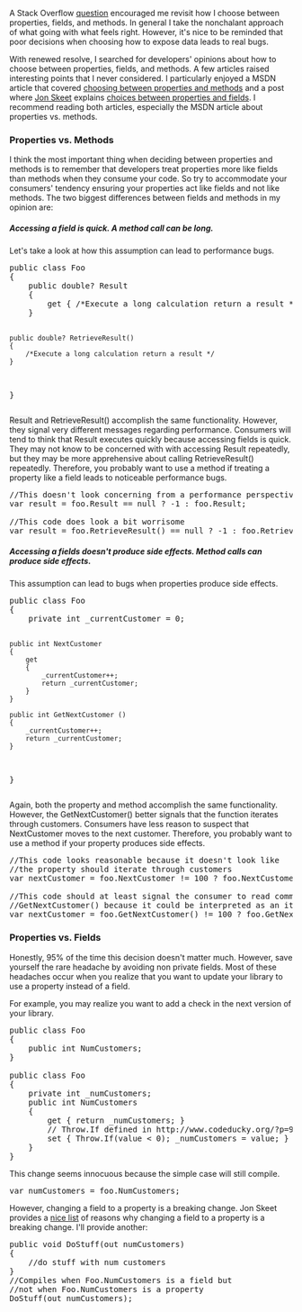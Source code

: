 A Stack Overflow <a href="http://stackoverflow.com/questions/21052437/are-these-two-lines-the-same-vs">question</a> encouraged me revisit how I choose between properties, fields, and methods. In general I take the nonchalant approach of what going with what feels right. However, it's nice to be reminded that poor decisions when choosing how to expose data leads to real bugs.

With renewed resolve, I searched for developers' opinions about how to choose between properties, fields, and methods. A few articles raised interesting points that I never considered. I particularly enjoyed a MSDN article that covered <a href="http://msdn.microsoft.com/en-us/library/vstudio/ms229054(v=vs.100).aspx">choosing between properties and methods</a> and a post where <a href="http://stackoverflow.com/users/22656/jon-skeet">Jon Skeet</a> explains <a href="http://csharpindepth.com/Articles/Chapter8/PropertiesMatter.aspx">choices between properties and fields</a>. I recommend reading both articles, especially the MSDN article about properties vs. methods.

<h3>Properties vs. Methods</h3>
I think the most important thing when deciding between properties and methods is to remember that developers treat properties more like fields than methods when they consume your code. So try to accommodate your consumers' tendency ensuring your properties act like fields and not like methods. The two biggest differences between fields and methods in my opinion are:
<h5>Accessing a field is quick. A method call can be long.</h5>
Let's take a look at how this assumption can lead to performance bugs.
<pre>
public class Foo
{
    public double? Result 
    {
        get { /*Execute a long calculation return a result */ }
    }

    public double? RetrieveResult()
    {
        /*Execute a long calculation return a result */
    }
}
</pre>
<span style="background-color: #f5f5f5;">Result</span> and <span style="background-color: #f5f5f5;">RetrieveResult()</span> accomplish the same functionality. However, they signal very different messages regarding performance. Consumers will tend to think that Result executes quickly because accessing fields is quick. They may not know to be concerned with with accessing Result repeatedly, but they may be more apprehensive about calling RetrieveResult() repeatedly. Therefore, you probably want to use a method if treating a property like a field leads to noticeable performance bugs.
<pre>//This doesn't look concerning from a performance perspective.
var result = foo.Result == null ? -1 : foo.Result;

//This code does look a bit worrisome
var result = foo.RetrieveResult() == null ? -1 : foo.RetrieveResult();</pre>
<h5>Accessing a fields doesn't produce side effects.  Method calls can produce side effects.</h5>
This assumption can lead to bugs when properties produce side effects.
<pre>
public class Foo
{
    private int _currentCustomer = 0;

    public int NextCustomer
    {
        get
        {
            _currentCustomer++;
            return _currentCustomer;
        }
    }

    public int GetNextCustomer ()
    {
        _currentCustomer++;
        return _currentCustomer;
    }
}
</pre>

Again, both the property and method accomplish the same functionality.  However, the <span style="background-color: #f5f5f5;">GetNextCustomer()</span> better signals that the function iterates through customers.  Consumers have less reason to suspect that <span style="background-color: #f5f5f5;">NextCustomer</span> moves to the next customer.  Therefore, you probably want to use a method if your property produces side effects.
<pre>
//This code looks reasonable because it doesn't look like
//the property should iterate through customers
var nextCustomer = foo.NextCustomer != 100 ? foo.NextCustomer : -1;

//This code should at least signal the consumer to read comments about 
//GetNextCustomer() because it could be interpreted as an iterator.
var nextCustomer = foo.GetNextCustomer() != 100 ? foo.GetNextCustomer() : -1
</pre>

<h3>Properties vs. Fields</h3>
Honestly, 95% of the time this decision doesn't matter much. However, save yourself the rare headache by  avoiding non private fields.  Most of these headaches occur when you realize that you want to update your library to use a property instead of a field.

For example, you may realize you want to add a check in the next version of your library.

<pre>
public class Foo
{
    public int NumCustomers;
}

public class Foo
{
    private int _numCustomers;
    public int NumCustomers 
    {
        get { return _numCustomers; }
        // Throw.If defined in http://www.codeducky.org/?p=95
        set { Throw.If(value < 0); _numCustomers = value; }
    }
}
</pre>

This change seems innocuous because the simple case will still compile.
<pre>
var numCustomers = foo.NumCustomers;
</pre>

However, changing a field to a property is a breaking change.  Jon Skeet provides a <a href="http://csharpindepth.com/Articles/Chapter8/PropertiesMatter.aspx">nice list</a> of reasons why changing a field to a property is a breaking change.  I'll provide another:
<pre>
public void DoStuff(out numCustomers)
{
    //do stuff with num customers
}
//Compiles when Foo.NumCustomers is a field but
//not when Foo.NumCustomers is a property
DoStuff(out numCustomers);
</pre>
